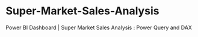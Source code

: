 # Super-Market-Sales-Analysis
Power BI Dashboard  | Super Market Sales Analysis : Power Query and DAX
